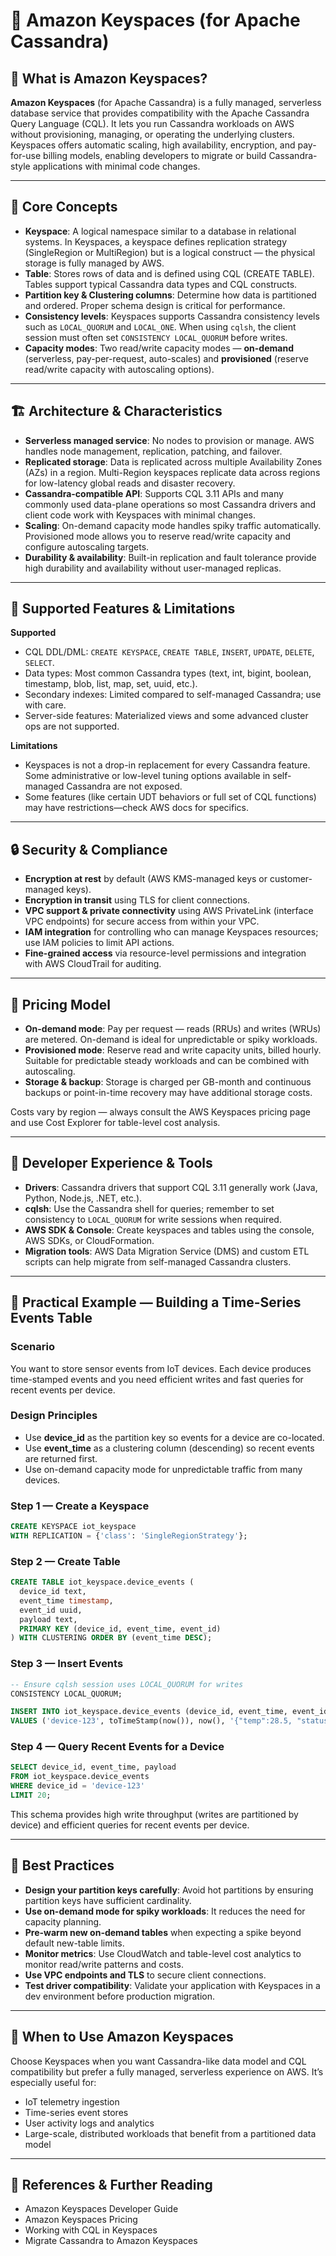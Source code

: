 # 📘 Amazon Keyspaces (for Apache Cassandra) 

## 🔎 What is Amazon Keyspaces?

**Amazon Keyspaces** (for Apache Cassandra) is a fully managed, serverless database service that provides compatibility with the Apache Cassandra Query Language (CQL). It lets you run Cassandra workloads on AWS without provisioning, managing, or operating the underlying clusters. Keyspaces offers automatic scaling, high availability, encryption, and pay-for-use billing models, enabling developers to migrate or build Cassandra-style applications with minimal code changes.

---

## 🧩 Core Concepts

* **Keyspace**: A logical namespace similar to a database in relational systems. In Keyspaces, a keyspace defines replication strategy (SingleRegion or MultiRegion) but is a logical construct — the physical storage is fully managed by AWS.
* **Table**: Stores rows of data and is defined using CQL (CREATE TABLE). Tables support typical Cassandra data types and CQL constructs.
* **Partition key & Clustering columns**: Determine how data is partitioned and ordered. Proper schema design is critical for performance.
* **Consistency levels**: Keyspaces supports Cassandra consistency levels such as `LOCAL_QUORUM` and `LOCAL_ONE`. When using `cqlsh`, the client session must often set `CONSISTENCY LOCAL_QUORUM` before writes.
* **Capacity modes**: Two read/write capacity modes — **on-demand** (serverless, pay-per-request, auto-scales) and **provisioned** (reserve read/write capacity with autoscaling options).

---

## 🏗️ Architecture & Characteristics

* **Serverless managed service**: No nodes to provision or manage. AWS handles node management, replication, patching, and failover.
* **Replicated storage**: Data is replicated across multiple Availability Zones (AZs) in a region. Multi-Region keyspaces replicate data across regions for low-latency global reads and disaster recovery.
* **Cassandra-compatible API**: Supports CQL 3.11 APIs and many commonly used data-plane operations so most Cassandra drivers and client code work with Keyspaces with minimal changes.
* **Scaling**: On-demand capacity mode handles spiky traffic automatically. Provisioned mode allows you to reserve read/write capacity and configure autoscaling targets.
* **Durability & availability**: Built-in replication and fault tolerance provide high durability and availability without user-managed replicas.

---

## 🔁 Supported Features & Limitations

**Supported**

* CQL DDL/DML: `CREATE KEYSPACE`, `CREATE TABLE`, `INSERT`, `UPDATE`, `DELETE`, `SELECT`.
* Data types: Most common Cassandra types (text, int, bigint, boolean, timestamp, blob, list, map, set, uuid, etc.).
* Secondary indexes: Limited compared to self-managed Cassandra; use with care.
* Server-side features: Materialized views and some advanced cluster ops are not supported.

**Limitations**

* Keyspaces is not a drop-in replacement for every Cassandra feature. Some administrative or low-level tuning options available in self-managed Cassandra are not exposed.
* Some features (like certain UDT behaviors or full set of CQL functions) may have restrictions—check AWS docs for specifics.

---

## 🔒 Security & Compliance

* **Encryption at rest** by default (AWS KMS-managed keys or customer-managed keys).
* **Encryption in transit** using TLS for client connections.
* **VPC support & private connectivity** using AWS PrivateLink (interface VPC endpoints) for secure access from within your VPC.
* **IAM integration** for controlling who can manage Keyspaces resources; use IAM policies to limit API actions.
* **Fine-grained access** via resource-level permissions and integration with AWS CloudTrail for auditing.

---

## 💸 Pricing Model

* **On-demand mode**: Pay per request — reads (RRUs) and writes (WRUs) are metered. On-demand is ideal for unpredictable or spiky workloads.
* **Provisioned mode**: Reserve read and write capacity units, billed hourly. Suitable for predictable steady workloads and can be combined with autoscaling.
* **Storage & backup**: Storage is charged per GB-month and continuous backups or point-in-time recovery may have additional storage costs.

Costs vary by region — always consult the AWS Keyspaces pricing page and use Cost Explorer for table-level cost analysis.

---

## 🧰 Developer Experience & Tools

* **Drivers**: Cassandra drivers that support CQL 3.11 generally work (Java, Python, Node.js, .NET, etc.).
* **cqlsh**: Use the Cassandra shell for queries; remember to set consistency to `LOCAL_QUORUM` for write sessions when required.
* **AWS SDK & Console**: Create keyspaces and tables using the console, AWS SDKs, or CloudFormation.
* **Migration tools**: AWS Data Migration Service (DMS) and custom ETL scripts can help migrate from self-managed Cassandra clusters.

---

## 🧪 Practical Example — Building a Time-Series Events Table

### Scenario

You want to store sensor events from IoT devices. Each device produces time-stamped events and you need efficient writes and fast queries for recent events per device.

### Design Principles

* Use **device_id** as the partition key so events for a device are co-located.
* Use **event_time** as a clustering column (descending) so recent events are returned first.
* Use on-demand capacity mode for unpredictable traffic from many devices.

### Step 1 — Create a Keyspace

```sql
CREATE KEYSPACE iot_keyspace
WITH REPLICATION = {'class': 'SingleRegionStrategy'};
```

### Step 2 — Create Table

```sql
CREATE TABLE iot_keyspace.device_events (
  device_id text,
  event_time timestamp,
  event_id uuid,
  payload text,
  PRIMARY KEY (device_id, event_time, event_id)
) WITH CLUSTERING ORDER BY (event_time DESC);
```

### Step 3 — Insert Events

```sql
-- Ensure cqlsh session uses LOCAL_QUORUM for writes
CONSISTENCY LOCAL_QUORUM;

INSERT INTO iot_keyspace.device_events (device_id, event_time, event_id, payload)
VALUES ('device-123', toTimeStamp(now()), now(), '{"temp":28.5, "status":"ok"}');
```

### Step 4 — Query Recent Events for a Device

```sql
SELECT device_id, event_time, payload
FROM iot_keyspace.device_events
WHERE device_id = 'device-123'
LIMIT 20;
```

This schema provides high write throughput (writes are partitioned by device) and efficient queries for recent events per device.

---

## 🧭 Best Practices

* **Design your partition keys carefully**: Avoid hot partitions by ensuring partition keys have sufficient cardinality.
* **Use on-demand mode for spiky workloads**: It reduces the need for capacity planning.
* **Pre-warm new on-demand tables** when expecting a spike beyond default new-table limits.
* **Monitor metrics**: Use CloudWatch and table-level cost analytics to monitor read/write patterns and costs.
* **Use VPC endpoints and TLS** to secure client connections.
* **Test driver compatibility**: Validate your application with Keyspaces in a dev environment before production migration.

---

## 🧾 When to Use Amazon Keyspaces

Choose Keyspaces when you want Cassandra-like data model and CQL compatibility but prefer a fully managed, serverless experience on AWS. It’s especially useful for:

* IoT telemetry ingestion
* Time-series event stores
* User activity logs and analytics
* Large-scale, distributed workloads that benefit from a partitioned data model

---

## 🔗 References & Further Reading

* Amazon Keyspaces Developer Guide
* Amazon Keyspaces Pricing
* Working with CQL in Keyspaces
* Migrate Cassandra to Amazon Keyspaces

